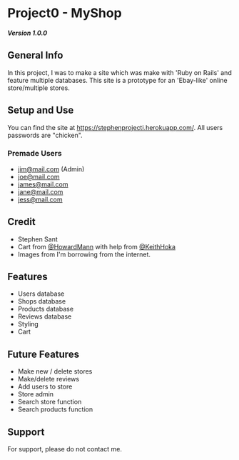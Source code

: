 # Project0 - MyShop

***Version 1.0.0***

## General Info
In this project, I was to make a site which was make with 'Ruby on Rails' and feature multiple databases. This site is a prototype for an 'Ebay-like' online store/multiple stores.

## Setup and Use
You can find the site at https://stephenprojecti.herokuapp.com/. All users passwords are "chicken".
### Premade Users
- jim@mail.com (Admin)
- joe@mail.com
- james@mail.com
- jane@mail.com
- jess@mail.com

## Credit
- Stephen Sant
- Cart from [@HowardMann](https://github.com/howardmann/Tutorials/blob/master/Rails_Shopping_Cart.md) with help from [@KeithHoka](https://github.com/Keith-hoka)
- Images from I'm borrowing from the internet.

## Features
- Users database 
- Shops database
- Products database
- Reviews database
- Styling
- Cart

## Future Features
- Make new / delete stores
- Make/delete reviews
- Add users to store
- Store admin
- Search store function
- Search products function

## Support
For support, please do not contact me.

